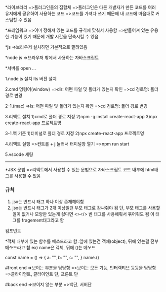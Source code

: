 *라이브러리
=>플러그인들의 집합체
=>플러그인은 다른 개발자가 만든 코드를 여러 유저에게 공유하여 사용하는 코드
=>코드를 가져다 쓰기 때문에 내 코드에 마음대로 커스텀할 수 있음

*프레임워크
=>이미 정해져 있는 코드를 규칙에 맞춰서 사용함
=>만들어져 있는 유용한 기능이 있기 때문에 개발 시간을 단축시킬 수 있음

*js
=>브라우저 설치하면 기본적으로 깔려있음

*node js
=>브라우저 밖에서 사용하는 자바스크립트

*서버를 open ...

1.node js 설치
lts 버전 설치

2.cmd 명령어(window)
=>dir: 어떤 파일 및 폴더가 있는지 확인
=>cd 경로명: 폴더 경로 변경

2-1.(mac)
=>ls: 어떤 파일 및 폴더가 있는지 확인
=>cd 경로명: 폴더 경로 변경

3.리액트 설치
1)cmd로 폴더 경로 지정
2)npm -g install create-react-app
3)npx create-react-app 프로젝트명

3-1.맥 기준
1)터미널로 폴더 경로 지정
2)npx create-react-app 프로젝트명

4.리액트 실행
=>컨트롤 + j 눌러서 터미널창 열기
=>npm run start

5.vscode 세팅

--------------------------

*JSX 문법
=>리액트에서 사용할 수 있는 문법으로
자바스크립트 코드 내부에 html태그를 사용할 수 있음

### 규칙

1. jsx는 반드시 태그 하나 이상 존재해야함
2. jsx는 반드시 태그가 2개 이상일땐
   부모 태그로 감싸줘야 됨
단, 부모 태그를 사용할 일이 없거나 모양만 있는게 싫다면
<></> 빈 태그를 사용해줘서 묶어줘도 됨
이 태그를 fragement태그라고 함

컴포넌트

*객체 내부에 있는 함수를 메쏘드라고 함
.앞에 있는건 객체(object), 뒤에 있는걸 전부 메쏘드라고 함
ex) name은 객체, 뒤에 ()는 메쏘드

const name = () => {
   a: "",
   b: "",
   c: "",
}
name.()


#front end
=>보이는 부분을 담당함
=>보이는 모든 기능, 인터렉티브 등등을 담당함
=>클라이언트, 클라이언트 단, 프론트 단

#back end
=>보이지 않는 부분
=>백단, 서버단